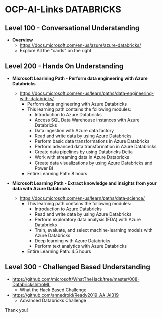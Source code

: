 # OCP-AI-Links DATABRICKS
## Level 100 - Conversational Understanding
* **Overview**
  * https://docs.microsoft.com/en-us/azure/azure-databricks/
  * Explore All the "cards" on the right  


## Level 200 - Hands On Understanding
* **Microsoft Learining Path - Perform data engineering with Azure Databricks**
  * https://docs.microsoft.com/en-us/learn/paths/data-engineering-with-databricks/ 
    * Perform data engineering with Azure Databricks
    * This learning path contains the following modules:
      * Introduction to Azure Databricks
      * Access SQL Data Warehouse instances with Azure Databricks
      * Data ingestion with Azure data factory
      * Read and write data by using Azure Databricks
      * Perform basic data transformations in Azure Databricks
      * Perform advanced data transformation in Azure Databricks
      * Create data pipelines by using Databricks Delta
      * Work with streaming data in Azure Databricks
      * Create data visualizations by using Azure Databricks and Power BI
    * Entire Learning Path: 8 hours
  
* **Microsoft Learning Path - Extract knowledge and insights from your data with Azure Databricks** 
  * https://docs.microsoft.com/en-us/learn/paths/data-science/
    * This learning path contains the following modules:
      * Introduction to Azure Databricks
      * Read and write data by using Azure Databricks
      * Perform exploratory data analysis (EDA) with Azure Databricks
      * Train, evaluate, and select machine-learning models with Azure Databricks
      * Deep learning with Azure Databricks
      * Perform text analytics with Azure Databricks
    * Entire Learning Path: 4.5 hours


## Level 300 - Challenged Based Understanding
* https://github.com/microsoft/WhatTheHack/tree/master/008-DatabricksIntroML
  * What the Hack Based Challenge
* https://github.com/annedroid/Ready2019_AA_AI319
  * Advanced Databricks Challenge


Thank you!
